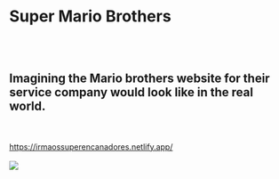 <h1>Super Mario Brothers</h1>
<br>
<br>
<h2>Imagining the Mario brothers website for their service company would look like in the real world.</h2>
<br>
<br>
<a href="https://irmaossuperencanadores.netlify.app/"/>https://irmaossuperencanadores.netlify.app/</a>
<br>
<br>
<img src="https://github.com/lpa13/website-mario_brothers/blob/main/assets/web_mariobros.jpg?raw=true"/>
